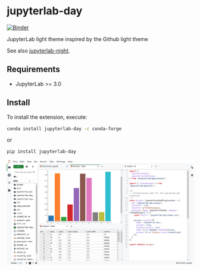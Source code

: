 # jupyterlab-day

[![Binder](https://mybinder.org/badge_logo.svg)](https://mybinder.org/v2/gh/martinRenou/jupyterlab-day/main?urlpath=lab)

JupyterLab light theme inspired by the Github light theme

See also [jupyterlab-night](https://github.com/martinRenou/jupyterlab-night).

## Requirements

- JupyterLab >= 3.0

## Install

To install the extension, execute:

```bash
conda install jupyterlab-day -c conda-forge
```

or

```bash
pip install jupyterlab-day
```

![jupyterlab-day](jupyterlab-day.png)
